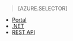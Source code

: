 > [AZURE.SELECTOR]
- [Portal](/documentation/articles/media-services-portal-get-started-with-live)
- [.NET](/documentation/articles/media-services-dotnet-live-encode-with-onpremises-encoders)
- [REST API](https://msdn.microsoft.com/zh-cn/library/azure/dn783458.aspx) 

<!---HONumber=67-->